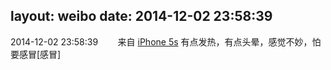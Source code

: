 layout: weibo
date: 2014-12-02 23:58:39
---
2014-12-02 23:58:39  &nbsp;&nbsp;&nbsp;&nbsp;&nbsp;&nbsp; 来自 <a href="sinaweibo://customweibosource" rel="nofollow">iPhone 5s</a>
有点发热，有点头晕，感觉不妙，怕要感冒[感冒] ​​​
